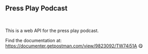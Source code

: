 ## Press Play Podcast 
<br>
<p> This is a web API for the press play podcast.</p>

Find the documentation at:    
https://documenter.getpostman.com/view/9823092/TW74i51A 😋
